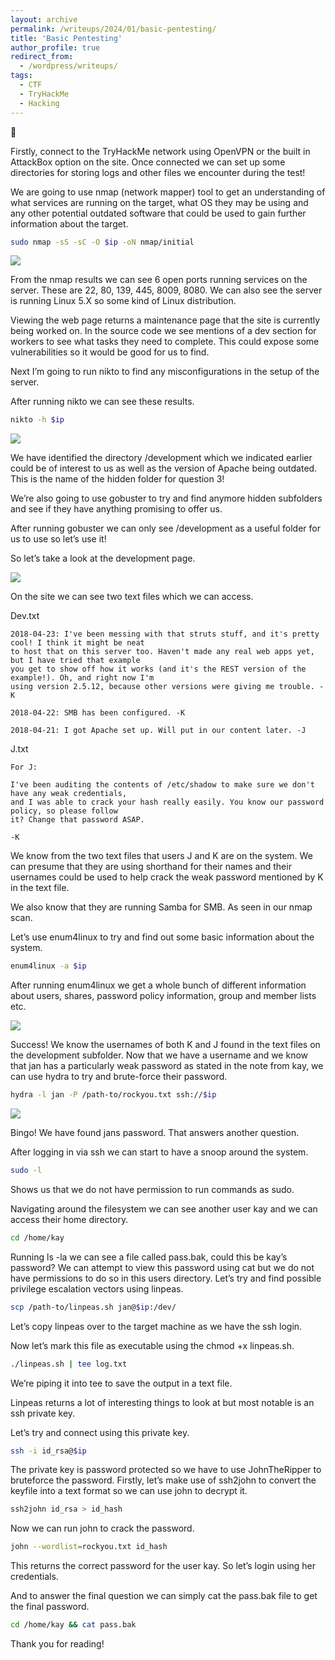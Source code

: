 ```yaml
---
layout: archive
permalink: /writeups/2024/01/basic-pentesting/
title: 'Basic Pentesting'
author_profile: true
redirect_from:
  - /wordpress/writeups/
tags:
  - CTF
  - TryHackMe
  - Hacking
---
```


🚩

Firstly, connect to the TryHackMe network using OpenVPN or the built in AttackBox option on the site. Once connected we can set up some directories for storing logs and other files we encounter during the test!

We are going to use nmap (network mapper) tool to get an understanding of what services are running on the target, what OS they may be using and any other potential outdated software that could be used to gain further information about the target.

```bash
sudo nmap -sS -sC -O $ip -oN nmap/initial
```

![](/images/bp1.png)

From the nmap results we can see 6 open ports running services on the server. These are 22, 80, 139, 445, 8009, 8080. We can also see the server is running Linux 5.X so some kind of Linux distribution.

Viewing the web page returns a maintenance page that the site is currently being worked on. In the source code we see mentions of a dev section for workers to see what tasks they need to complete. This could expose some vulnerabilities so it would be good for us to find.

Next I’m going to run nikto to find any misconfigurations in the setup of the server.

After running nikto we can see these results.

```bash
nikto -h $ip
```

![](/images/bp2.png)

We have identified the directory /development which we indicated earlier could be of interest to us as well as the version of Apache being outdated. This is the name of the hidden folder for question 3!

We’re also going to use gobuster to try and find anymore hidden subfolders and see if they have anything promising to offer us.

After running gobuster we can only see /development as a useful folder for us to use so let’s use it!

So let’s take a look at the development page.

![](/images/bp3.png)

On the site we can see two text files which we can access.

Dev.txt

```
2018-04-23: I've been messing with that struts stuff, and it's pretty cool! I think it might be neat
to host that on this server too. Haven't made any real web apps yet, but I have tried that example
you get to show off how it works (and it's the REST version of the example!). Oh, and right now I'm
using version 2.5.12, because other versions were giving me trouble. -K

2018-04-22: SMB has been configured. -K

2018-04-21: I got Apache set up. Will put in our content later. -J

```

J.txt

```
For J:

I've been auditing the contents of /etc/shadow to make sure we don't have any weak credentials,
and I was able to crack your hash really easily. You know our password policy, so please follow
it? Change that password ASAP.

-K

```

We know from the two text files that users J and K are on the system. We can presume that they are using shorthand for their names and their usernames could be used to help crack the weak password mentioned by K in the text file.

We also know that they are running Samba for SMB. As seen in our nmap scan.

Let’s use enum4linux to try and find out some basic information about the system.

```bash
enum4linux -a $ip
```

After running enum4linux we get a whole bunch of different information about users, shares, password policy information, group and member lists etc.

![](/images/bp4.png)

Success! We know the usernames of both K and J found in the text files on the development subfolder. Now that we have a username and we know that jan has a particularly weak password as stated in the note from kay, we can use hydra to try and brute-force their password.

```bash
hydra -l jan -P /path-to/rockyou.txt ssh://$ip
```

![](/images/bp5.png)

Bingo! We have found jans password. That answers another question.

After logging in via ssh we can start to have a snoop around the system.

```bash
sudo -l
```

Shows us that we do not have permission to run commands as sudo.

Navigating around the filesystem we can see another user kay and we can access their home directory.

```bash
cd /home/kay
```

Running ls -la we can see a file called pass.bak, could this be kay’s password? We can attempt to view this password using cat but we do not have permissions to do so in this users directory. Let’s try and find possible privilege escalation vectors using linpeas.

```bash
scp /path-to/linpeas.sh jan@$ip:/dev/
```

Let’s copy linpeas over to the target machine as we have the ssh login.

Now let’s mark this file as executable using the chmod +x linpeas.sh.

```bash
./linpeas.sh | tee log.txt
```

We’re piping it into tee to save the output in a text file.

Linpeas returns a lot of interesting things to look at but most notable is an ssh private key.

Let’s try and connect using this private key.

```bash
ssh -i id_rsa@$ip
```

The private key is password protected so we have to use JohnTheRipper to bruteforce the password. Firstly, let’s make use of ssh2john to convert the keyfile into a text format so we can use john to decrypt it.

```bash
ssh2john id_rsa > id_hash
```

Now we can run john to crack the password.

```bash
john --wordlist=rockyou.txt id_hash
```

This returns the correct password for the user kay. So let’s login using her credentials.

And to answer the final question we can simply cat the pass.bak file to get the final password.

```bash
cd /home/kay && cat pass.bak
```

Thank you for reading!
